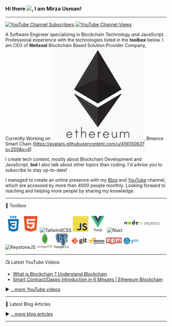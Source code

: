 ### Hi there <img src="https://raw.githubusercontent.com/MartinHeinz/MartinHeinz/master/wave.gif" width="30px">, I am Mirza Usman!

---

[![YouTube Channel Subscribers](https://img.shields.io/youtube/channel/subscribers/UCl1IRCSmm74qhcFNPTHcbMg?label=People%20subscribed%20to%20my%20channel&style=social)](https://www.youtube.com/channel/UCf96CJ6TEAk0jUELJPntJ3w?sub_confirmation=1) [![YouTube Channel Views](https://img.shields.io/youtube/channel/views/UCl1IRCSmm74qhcFNPTHcbMg?label=Total%20views%20on%20my%20channel&style=social)](https://www.youtube.com/channel/UCf96CJ6TEAk0jUELJPntJ3w?sub_confirmation=1)

A Software Engineer specializing in Blockchain Technology and JavaScript. Professional experience with the technologies listed in the **toolbox** below.
I am CEO of **Netixsol** Blockchain Based Solution Provider Company, Currently Working on  [![ETHEREUM](https://raw.githubusercontent.com/github/explore/80688e429a7d4ef2fca1e82350fe8e3517d3494d/topics/ethereum/ethereum.png)](https://raw.githubusercontent.com/github/explore/80688e429a7d4ef2fca1e82350fe8e3517d3494d/topics/ethereum/ethereum.png), Binance Smart Chain (https://avatars.githubusercontent.com/u/45615063?s=200&v=4)

I create tech content, mostly about Blockchain Development and JavaScript, **but** I also talk about other topics than coding. I'd advise you to subscribe to stay up-to-date!

I managed to create an online presence with my [Blog](https://netixsol.com/blog) and [YouTube](https://netixsol.com/youtube) channel, which are accessed by more than 4000 people monthly. Looking forward to reaching and helping more people by sharing my knowledge.

---

🧰 Toolbox

<img src="https://github.com/devicons/devicon/blob/master/icons/css3/css3-plain-wordmark.svg" alt="CSS" width="50" height="50"/> <img src="https://github.com/devicons/devicon/blob/master/icons/html5/html5-original.svg" alt="HTML" width="50" height="50"/> <img src="https://cdn.worldvectorlogo.com/logos/tailwindcss.svg" alt="TailwindCSS" width="50" height="50"/> 
<img src="https://github.com/devicons/devicon/blob/master/icons/javascript/javascript-original.svg" alt="JavaScript" width="50" height="50"/> 
<img src="https://github.com/devicons/devicon/blob/master/icons/vuejs/vuejs-original-wordmark.svg" alt="VueJS" width="50" height="50"/> <img src="https://nuxtjs.org/logos/nuxtjs-typo.svg" alt="Nuxt" width="90" height="50"/> 
<img src="https://github.com/devicons/devicon/blob/master/icons/nodejs/nodejs-original-wordmark.svg" alt="NodeJS" width="60" height="60"/>
<img src="https://github.com/devicons/devicon/blob/master/icons/express/express-original-wordmark.svg" alt="ExpressJS" width="50" height="50"/> <img src="https://cdn.worldvectorlogo.com/logos/keystonejs.svg" alt="KeystoneJS" width="50" height="50"/>
<img src="https://github.com/devicons/devicon/blob/master/icons/mongodb/mongodb-original-wordmark.svg" alt="MongoDB" width="50" height="50"/>
<img src="https://github.com/devicons/devicon/blob/master/icons/postgresql/postgresql-original-wordmark.svg" alt="PostgreSQL" width="50" height="50"/>
<img src="https://github.com/devicons/devicon/blob/master/icons/git/git-original-wordmark.svg" alt="Git" width="50" height="50"/>
<img src="https://github.com/devicons/devicon/blob/master/icons/amazonwebservices/amazonwebservices-original-wordmark.svg" alt="AWS" width="50" height="50"/>
<img src="https://github.com/devicons/devicon/blob/master/icons/npm/npm-original-wordmark.svg" alt="npm" width="50" height="50"/> <img src="https://github.com/devicons/devicon/blob/master/icons/yarn/yarn-original-wordmark.svg" alt="yarn" width="50" height="50"/> 

---

📺 Latest YouTube Videos

<!-- YOUTUBE-VIDEOS-LIST:START -->
- [What is Blockchain ? Understand Blockchain ](https://www.youtube.com/Ij4aCPOyfNY)
- [Smart Contract/Dapps Introduction in 6 Minutes | Ethereum Blockchain](https://www.youtube.com/sne-7-I-C_A)
<!-- YOUTUBE-VIDEOS-LIST:END -->


▶ [...more YouTube videos](https://www.youtube.com/channel/UCf96CJ6TEAk0jUELJPntJ3w?sub_confirmation=1)

---

📘 Latest Blog Articles

<!-- BLOG-POST-LIST:START -->

<!-- BLOG-POST-LIST:END -->

▶ [...more blog articles](https://www.netixsol.com/blog)

---


<!--
**catalinpit/catalinpit** is a ✨ _special_ ✨ repository because its `README.md` (this file) appears on your GitHub profile.

Here are some ideas to get you started:

- 🔭 I’m currently working on ...
- 🌱 I’m currently learning ...
- 👯 I’m looking to collaborate on ...
- 🤔 I’m looking for help with ...
- 💬 Ask me about ...
- 📫 How to reach me: ...
- 😄 Pronouns: ...
- ⚡ Fun fact: ...
-->
